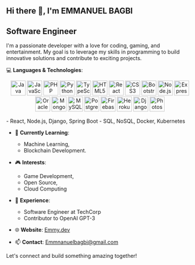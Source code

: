 ## Hi there 👋, I'm EMMANUEL BAGBI

## Software Engineer

I'm a passionate developer with a love for coding, gaming, and entertainment. My goal is to leverage my 
skills in programming to build innovative solutions and contribute to exciting projects.

💻 **Languages & Technologies**:
   <p align="center">
  <img src="https://icons.iconarchive.com/icons/tatice/cristal-intense/256/Java-icon.png" alt="Java" width="40" height="40"/>
  <img src="https://miro.medium.com/v2/resize:fit:640/format:webp/1*c6fLJWhUeBDP3rXus0ipPg.jpeg" alt="JavaScript" width="40"height="40"/>
  <img src="https://icons.iconarchive.com/icons/graphics-vibe/developer/256/php-icon.png" alt="PHP" width="40" height="40"/>
  <img src="https://icons.iconarchive.com/icons/papirus-team/papirus-apps/256/python-icon.png" alt="Python" width="40" height="40"/>
  <img src="https://upload.wikimedia.org/wikipedia/commons/thumb/4/4c/Typescript_logo_2020.svg/768px-Typescript_logo_2020.svg.png" alt="TypeScript" width="40" height="40"/>
  <img src="https://icons.iconarchive.com/icons/martz90/hex/256/html-5-icon.png" alt="HTML5" width="40" height="40"/>
  <img src="https://cdn4.iconfinder.com/data/icons/logos-3/600/React.js_logo-1024.png" alt="React" width="40" height="40"/>
  <img src="https://icons.iconarchive.com/icons/martz90/hex/256/css-3-icon.png" alt="CSS3" width="40" height="40"/>
  <img src="URL_TO_BOOTSTRAP_ICON" alt="Bootstrap" width="40" height="40"/>
  <img src="URL_TO_NODEJS_ICON" alt="Node.js" width="40" height="40"/>
  <img src="URL_TO_EXPRESS_ICON" alt="Express" width="40" height="40"/>
  <img src="URL_TO_ORACLE_ICON" alt="Oracle" width="40" height="40"/>
  <img src="URL_TO_MONGODB_ICON" alt="MongoDB" width="40" height="40"/>
  <img src="URL_TO_MYSQL_ICON" alt="MySQL" width="40" height="40"/>
  <img src="URL_TO_POSTGRESQL_ICON" alt="PostgreSQL" width="40" height="40"/>
  <img src="URL_TO_FIREBASE_ICON" alt="Firebase" width="40" height="40"/>
  <img src="URL_TO_HEROKU_ICON" alt="Heroku" width="40" height="40"/>
  <img src="URL_TO_DJANGO_ICON" alt="Django" width="40" height="40"/>
  <img src="URL_TO_PS_ICON" alt="Photoshop" width="40" height="40"/>
</p>
  - React, Node.js, Django, Spring Boot
  - SQL, NoSQL, Docker, Kubernetes
    
- 🌱 **Currently Learning**:
  - Machine Learning,
  - Blockchain Development.

- 🎮 **Interests**:
    - Game Development,
    - Open Source,
    - Cloud Computing
  
- 💼 **Experience**: 
  - Software Engineer at TechCorp
  - Contributor to OpenAI GPT-3
    
- 🌐 **Website**: [Emmy.dev](www.linkedin.com/in/emmanuel-bagbi-650233306)
- 📫 **Contact**: [Emmnanuelbagbi@gmail.com](mailto:Emmanuelbagbi4@gmail.com)

Let's connect and build something amazing together!

